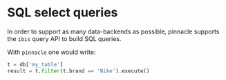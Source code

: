 # SQL select queries

In order to support as many data-backends as possible, pinnacle supports the `ibis` query API to build SQL queries.

With `pinnacle` one would write:

```python
t = db['my_table']
result = t.filter(t.brand == 'Nike').execute()
```
